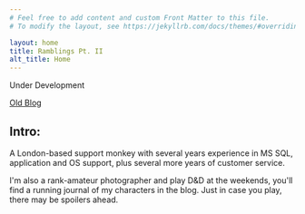 ```yaml
---
# Feel free to add content and custom Front Matter to this file.
# To modify the layout, see https://jekyllrb.com/docs/themes/#overriding-theme-defaults

layout: home
title: Ramblings Pt. II
alt_title: Home
---
```

Under Development

[Old Blog](https://joerichardson.eu)

## Intro:

A London-based support monkey with several years experience in MS SQL, application and OS support, plus several more years of customer service.

I'm also a rank-amateur photographer and play D&amp;D at the weekends, you'll find a running journal of my characters in the blog. Just in case you play, there may be spoilers ahead.